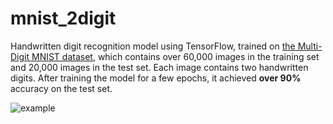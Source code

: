 # mnist_2digit
Handwritten digit recognition model using TensorFlow, trained on [the Multi-Digit MNIST dataset](https://www.kaggle.com/datasets/abhinavprasoon141/multi-digit-mnist), which contains over 60,000 images in the training set and 20,000 images in the test set. Each image contains two handwritten digits. After training the model for a few epochs, it achieved **over 90%** accuracy on the test set.


![example](https://github.com/user-attachments/assets/0bdfcde2-0af2-40ae-8a42-386ea58a8d8b)
